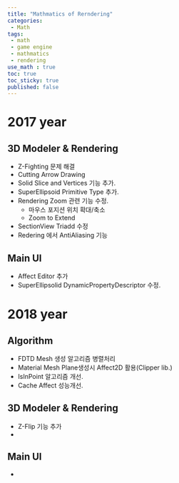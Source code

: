 ```yaml
---
title: "Mathmatics of Rerndering"
categories:
 - Math
tags:
 - math
 - game engine
 - mathmatics
 - rendering
use_math : true
toc: true
toc_sticky: true
published: false
---
```


# 2017 year
## 3D Modeler & Rendering
  - Z-Fighting 문제 해결
  - Cutting Arrow Drawing
  - Solid Slice and Vertices 기능 추가.
  - SuperEllipsoid Primitive Type 추가.
  - Rendering Zoom 관련 기능 수정.
    - 마우스 포지션 위치 확대/축소
    - Zoom to Extend 
  - SectionView Triadd 수정
  - Redering 에서 AntiAliasing 기능 
## Main UI
  - Affect Editor 추가
  - SuperEllipsolid DynamicPropertyDescriptor 수정.


# 2018 year
## Algorithm
  - FDTD Mesh 생성 알고리즘 병렬처리
  - Material Mesh Plane생성시 Affect2D 활용(Clipper lib.)
  - IsInPoint 알고리즘 개선.
  - Cache Affect 성능개선.
## 3D Modeler & Rendering
  - Z-Flip 기능 추가
  - 
## Main UI
  - 
